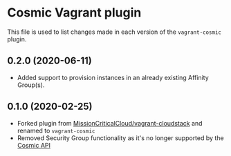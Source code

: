# Cosmic Vagrant plugin

This file is used to list changes made in each version of the `vagrant-cosmic` plugin.

## 0.2.0 (2020-06-11)

- Added support to provision instances in an already existing Affinity Group(s).

## 0.1.0 (2020-02-25)

- Forked plugin from [MissionCriticalCloud/vagrant-cloudstack](https://github.com/MissionCriticalCloud/vagrant-cloudstack) and renamed to `vagrant-cosmic`
- Removed Security Group functionality as it's no longer supported by the [Cosmic API](http://apidoc.mcc.schubergphilis.com)
